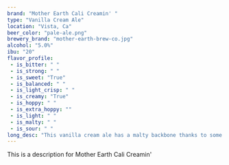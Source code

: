 ```yaml
---
brand: "Mother Earth Cali Creamin' "
type: "Vanilla Cream Ale"
location: "Vista, Ca"
beer_color: "pale-ale.png"
brewery_brand: "mother-earth-brew-co.jpg"
alcohol: "5.0%"
ibu: "20"
flavor_profile:
 - is_bitter: " "
 - is_strong: " "
 - is_sweet: "True"
 - is_balanced: " "
 - is_light_crisp: " "
 - is_creamy: "True"
 - is_hoppy: " "
 - is_extra_hoppy: ""
 - is_light: " "
 - is_malty: " "
 - is_sour: " "
long_desc: "This vanilla cream ale has a malty backbone thanks to some flaked corn and honey malt. Just a hint of vanilla adds depth to the flavor and makes this beer a medium bodied cult classic. It’s sure to woo the ladies, but also flavorful enough to satisfy the dudes. You’ll swear you were drinking a cream soda."
---
```


This is a description for Mother Earth Cali Creamin'